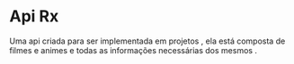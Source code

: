 # Api Rx

Uma api criada para ser implementada em projetos , ela está composta de filmes e animes e todas as informações necessárias dos mesmos .
